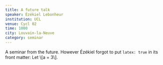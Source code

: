 ```yaml
---
title: A future talk
speaker: Ézékiel Lebonheur
institution: UCL
venue: Cycl 02
time: 1000
city: Louvain-la-Neuve
category: seminar
---
```


A seminar from the future. However Ézékiel forgot to put `latex: true` in its
front matter: Let \\[a = 3\\].

